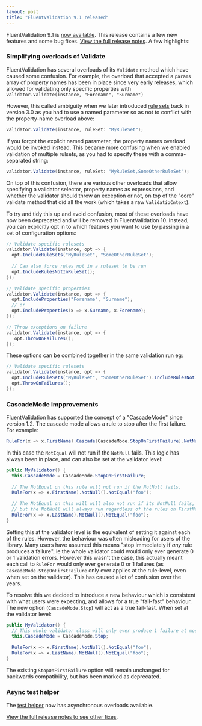 ```yaml
---
layout: post
title: "FluentValidation 9.1 released"
---
```


FluentValidation 9.1 is [now available](https://nuget.org/packages/fluentvalidation). This release contains a few new features and some bug fixes. [View the full release notes](https://github.com/FluentValidation/FluentValidation/releases/tag/9.1.0). A few highlights:

### Simplifying overloads of Validate

FluentValidation has several overloads of its `Validate` method which have caused some confusion. For example, the overload that accepted a `params` array of property names has been in place since very early releases, 
which allowed for validating only specific properties with `validator.Validate(instance, "Forename", "Surname")` 

However, this called ambiguity when we later introduced [rule sets](https://docs.fluentvalidation.net/en/latest/rulesets.html) back in version 3.0 as you had to use a named parameter so as not to conflict with the property-name overload above:

```csharp
validator.Validate(instance, ruleSet: "MyRuleSet");
```

If you forgot the explicit named parameter, the property names overload would be invoked instead. This became more confusing when we enabled validation of multiple rulsets, as you had to specify these
with a comma-separated string:

```csharp
validator.Validate(instance, ruleSet: "MyRuleSet,SomeOtherRuleSet");
```

On top of this confusion, there are various other overloads that allow specifying a validator selector, property names as expressions, and whether the validator should throw an exception or not, on top of the "core" validate method that did all the work (which takes a raw `ValidatioCntext`). 

To try and tidy this up and avoid confusion, most of these overloads have now been deprecated and will be removed in FluentValidation 10. Instead, you can explicitly opt in to which features you want to use by passing in a set of configuration options:

```csharp
// Validate specific rulesets
validator.Validate(instance, opt => {
  opt.IncludeRuleSets("MyRuleSet", "SomeOtherRuleSet");
  
  // Can also force rules not in a ruleset to be run
  opt.IncludeRulesNotInRuleSet();
});

// Validate specific properties
validator.Validate(instance, opt => {
  opt.IncludeProperties("Forename", "Surname");
  // or
  opt.IncludeProperties(x => x.Surname, x.Forename);
});

// Throw exceptions on failure
validator.Validate(instance, opt => {
   opt.ThrowOnFailures();
});
```

These options can be combined together in the same validation run eg:

```csharp
// Validate specific rulesets
validator.Validate(instance, opt => {
  opt.IncludeRuleSets("MyRuleSet", "SomeOtherRuleSet").IncludeRulesNotInRuleSet();
  opt.ThrowOnFailures();
});
```



### CascadeMode impprovements

FluentValidation has supported the concept of a "CascadeMode" since version 1.2. The cascade mode allows a rule to stop after the first failure. For example:

```csharp
RuleFor(x => x.FirstName).Cascade(CascadeMode.StopOnFirstFailure).NotNull().NotEqual("foo");
```

In this case the `NotEqual` will not run if the `NotNull` fails. This logic has always been in place, and can also be set at the validator level:

```csharp
public MyValidator() {
  this.CascadeMode = CascadeMode.StopOnFirstFailure;
  
  // The NotEqual on this rule will not run if the NotNull fails.
  RuleFor(x => x.FirstName).NotNull().NotEqual("foo");
  
  // The NotEqual on this will will also not run if its NotNull fails, 
  // but the NotNull will always run regardless of the rules on FirstName above
  RuleFor(x => x.LastName).NotNull().NotEqual("foo");
}
```

Setting this at the validator level is the equivalent of setting it against each of the rules. However, the behaviour was often misleading for users of the library. 
Many users have assumed this means "stop immediately if *any* rule produces a failure", ie the whole validator could would only ever generate 0 or 1 validation errors. 
However this wasn't the case, this actually meant each call to `RuleFor` would only ever generate 0 or 1 failures (as `CascadeMode.StopOnFirstFailure` only ever applies at the rule-level, even when set on the validator). 
This has caused a lot of confusion over the years.

To resolve this we decided to introduce a new behaviour which is consistent with what users were expecting, and allows for a true "fail-fast" behaviour. The new option (`CascadeMode.Stop`) will act as a true fail-fast. When set at the validator level:

```csharp
public MyValidator() {
  // This whole validator class will only ever produce 1 failure at most.
  this.CascadeMode = CascadeMode.Stop;
  
  RuleFor(x => x.FirstName).NotNull().NotEqual("foo");
  RuleFor(x => x.LastName).NotNull().NotEqual("foo");
}
```

The existing `StopOnFirstFailure` option will remain unchanged for backwards compatibility, but has been marked as deprecated.

### Async test helper

The [test helper](https://docs.fluentvalidation.net/en/latest/testing.html) now has asynchronous overloads available.

[View the full release notes to see other fixes](https://github.com/FluentValidation/FluentValidation/releases/tag/9.1.1).

